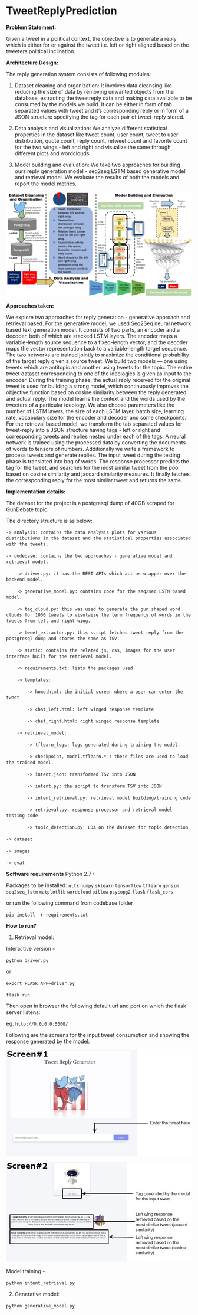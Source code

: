 # TweetReplyPrediction

**Problem Statement:**

Given a tweet in a political context, the objective is to generate a reply which is either for or against the tweet i.e. left or right aligned based on the tweeters political inclination.


**Architecture Design:**

The reply generation system consists of following modules:

1) Dataset cleaning and organization: It involves data cleansing like reducing the size of data by removing unwanted objects from the database, extracting the tweetreply data and making data available to be consumed
by the models we build. It can be either in form of tab separated values with tweet and it’s corresponding reply or in form of a JSON structure specifying the tag for each pair of tweet-reply stored.

2) Data analysis and visualization: We analyze different statistical properties in the dataset like tweet count, user count, tweet to user distribution, quote count, reply count, retweet count and favorite count for the two wings - left and right and visualize the same through different plots and wordclouds.

3) Model building and evaluation: We take two approaches for building ours reply generation model - seq2seq LSTM based generative model and retrieval model. We evaluate the results of both the models and report the model metrics.

![](images/project_overview.jpg)

**Approaches taken:**

We explore two approaches for reply generation - generative approach and retrieval based. For the generative model, we used Seq2Seq neural network based text generation model. It consists of two parts, an encoder and a decoder, both of which are stacked LSTM layers. The encoder maps a variable-length source sequence to a fixed-length vector, and the decoder maps the vector representation back to a variable-length target sequence. The two networks are trained jointly to maximize the conditional probability of the target reply given a source tweet. We build two models — one using tweets which are antitopic and another using tweets for the topic. The entire tweet dataset corresponding to one of the ideologies is given as input to the encoder. During the training phase, the actual reply received for the original tweet is used for building a strong model, which continuously improves the objective function based on cosine similarity between the reply generated and actual reply. The model learns the context and the words used by the tweeters of a particular ideology. We also choose parameters like the number of LSTM layers, the size of each LSTM layer, batch size, learning rate, vocabulary size for the encoder and decoder and some checkpoints. For the retrieval based model, we transform the tab separated values for tweet-reply into a JSON structure having tags - left or right and corresponding tweets and replies nested under each of the tags. A neural network is trained using the processed data by converting the documents of words to tensors of numbers. Additionally we write a framework to process tweets and generate replies. The input tweet during the testing phase is translated into bag of words. The response processor predicts the tag for the tweet, and searches for the most similar tweet from the pool based on cosine similarity and jaccard similarity measures. It finally fetches the corresponding reply for the most similar tweet and returns the same.


**Implementation details:**

The dataset for the project is a postgresql dump of 40GB scraped for GunDebate topic.

The directory structure is as below:

    -> analysis: contains the data analysis plots for various dustributions in the dataset and the statistical properties associated with the tweets.
    
    -> codebase: contains the two approaches - generative model and retrieval model.
        
        -> driver.py: it has the REST APIs which act as wrapper over the backend model.
        
        -> generative_model.py: contains code for the seq2seq LSTM based model.
        
        -> tag_cloud.py: this was used to generate the gun shaped word clouds for 1000 tweets to visulaize the term frequency of words in the tweets from left and right wing.
        
        -> tweet_extractor.py: this script fetches tweet reply from the postgresql dump and stores the same as TSV.
        
        -> static: contains the related js, css, images for the user interface built for the retrieval model. 
        
        -> requirements.txt: lists the packages used.
        
        -> templates: 
        
            -> home.html: the initial screen where a user can enter the tweet
        
            -> chat_left.html: left winged response template
        
            -> chat_right.html: right winged response template
        
        -> retrieval_model:
        
            -> tflearn_logs: logs generated during training the model.
        
            -> checkpoint, model.tflearn.* : these files are used to load the trained model.
        
            -> intent.json: transformed TSV into JSON
        
            -> intent.py: the script to transform TSV into JSON
        
            -> intent_retrieval.py: retrieval model building/training code
        
            -> retrieval.py: response processor and retrieval model testing code
        
            -> topic_detection.py: LDA on the dataset for topic detection
    
    -> dataset
    
    -> images
    
    -> eval


**Software requirements**
Python 2.7+

Packages to be installed:
`nltk`
`numpy`
`sklearn`
`tensorflow`
`tflearn`
`gensim`
`seq2seq_lstm`
`matplotlib`
`wordcloud`
`pillow`
`psycopg2`
`flask`
`flask_cors`

or run the following command from codebase folder

`pip install -r requirements.txt`

**How to run?**

1) Retrieval model:

Interactive version -

`python driver.py`

or

`export FLASK_APP=driver.py`

`flask run`

Then open in browser the following default url and port on which the flask server listens:

eg. `http://0.0.0.0:5000/`

Following are the screens for the input tweet consumption and showing the response generated by the model:

![](images/screen1.JPG)

![](images/screen2.JPG)

Model training - 

`python intent_retrieval.py`


2) Generative model:

`python generative_model.py`
